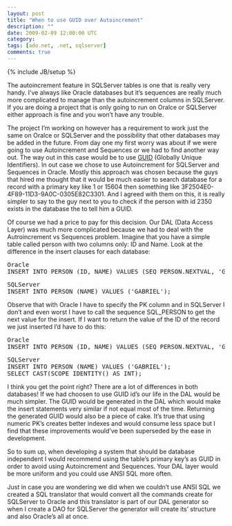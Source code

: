 ```yaml
---
layout: post
title: "When to use GUID over Autoincrement"
description: ""
date: 2009-02-09 12:00:00 UTC
category: 
tags: [ado.net, .net, sqlserver]
comments: true
---
```

{% include JB/setup %}

<div id="post">
<p>The autoincrement feature in SQLServer tables is one that is really very  handy. I&rsquo;ve always like Oracle databases but it&rsquo;s sequences are really much more  complicated to manage than the autoincrement columns in SQLServer. If you are  doing a project that is only going to run on Oralce or SQLServer either approach  is fine and you won&rsquo;t have any trouble.</p>
<p>The project I&rsquo;m working on however has a requirement to work just the same on  Oralce or SQLServer and the possibility that other databases may be added in the  future. From day one my first worry was about if we were going to use  Autoincrement and Sequences or we had to find another way out. The way out in  this case would be to use <a href="http://en.wikipedia.org/wiki/Globally_Unique_Identifier"><span class="caps">GUID</span></a> (Globally Unique Identifiers). In out case we chose  to use Autoincrement for SQLServer and Sequences in Oracle. Mostly this approach  was chosen because the guys that hired me thought that it would be much easier  to search database for a record with a primary key like 1 or 15604 then  something like 3F2504E0-4F89-11D3-9A0C-0305E82C3301. And I agreed with them on  this, it is really simpler to say to the guy next to you to check if the person  with id 2350 exists in the database the to tell him a <span class="caps">GUID</span>.</p>
<p>Of course we had a price to pay for this decision. Our <span class="caps">DAL</span> (Data Access Layer) was much more complicated because we  had to deal with the Autroincrement vs Sequences problem. Imagine that you have  a simple table called person with two columns only: ID and Name. Look at the  difference in the insert clauses for each database:</p>
<pre title="code" class="brush: sql">
Oracle
INSERT INTO PERSON (ID, NAME) VALUES (SEQ_PERSON.NEXTVAL, 'GABRIEL');</pre>
<pre title="code" class="brush: sql">
SQLServer
INSERT INTO PERSON (NAME) VALUES ('GABRIEL');
</pre>
<p>Observe that with Oracle I have to specify the PK column and in SQLServer I  don&rsquo;t and even worst I have to call the sequence <span class="caps">SQL</span>_PERSON to get the next value for the insert. If I want to  return the value of the ID of the record we just inserted I&rsquo;d have to do this:</p>
<pre title="code" class="brush: sql">
Oracle
INSERT INTO PERSON (ID, NAME) VALUES (SEQ_PERSON.NEXTVAL, 'GABRIEL') RETURNING ID INTO :ID;
</pre>
<pre title="code" class="brush: sql">
SQLServer
INSERT INTO PERSON (NAME) VALUES ('GABRIEL');
SELECT CAST(SCOPE_IDENTITY() AS INT);
</pre>
<p>I think you get the point right? There are a lot of differences in both  databases! If we had choosen to use <span class="caps">GUID</span> id&rsquo;s our life  in the <span class="caps">DAL</span> would be much simpler. The <span class="caps">GUID</span> would be generated in the <span class="caps">DAL</span>  which would make the insert statements very similar if not equal most of the  time. Returning the generated <span class="caps">GUID</span> would also be a piece  of cake. It&rsquo;s true that using numeric PK&rsquo;s creates better indexes and would  consume less space but I find that these improvements would&rsquo;ve been superseded  by the ease in development.</p>
<p>So to sum up, when developing a system that should be database independent I  would recommend using the table&rsquo;s primary key&rsquo;s as <span class="caps">GUID</span>  in order to avoid using Autoincrement and Sequences. Your <span class="caps">DAL</span> layer would be more uniform and you could use <span class="caps">ANSI SQL</span> more often.</p>
<p>Just in case you are wondering we did when we couldn&rsquo;t use <span class="caps">ANSI SQL</span> we created a <span class="caps">SQL</span> translator  that would convert all the commands create for SQLServer to Oracle and this  translator is part of our <span class="caps">DAL</span> generator so when I create  a <span class="caps">DAO</span> for SQLServer the generator will create its&rsquo;  structure and also Oracle&rsquo;s all at once.</p>
</div>